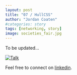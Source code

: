 ```yaml
---
layout: post
title: "07 / HullCSS"
author: "Jordan Coaten"
#categories: story
tags: [networking, story]
image: societies_fair.jpg
---
```

To be updated...

[![Talk](http://img.youtube.com/vi/8k79gKTWjVQ/0.jpg)](http://www.youtube.com/watch?v=8k79gKTWjVQ?t=1694)



Feel free to connect on [linkedin](https://www.linkedin.com/in/j-coaten-engineer/).

